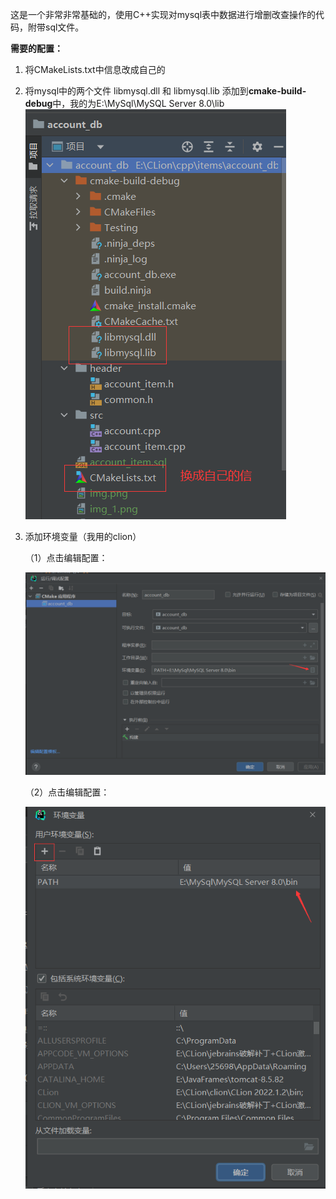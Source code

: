 这是一个非常非常基础的，使用C++实现对mysql表中数据进行增删改查操作的代码，附带sql文件。


**需要的配置：**
1. 将CMakeLists.txt中信息改成自己的
2. 将mysql中的两个文件 libmysql.dll 和 libmysql.lib 添加到**cmake-build-debug**中，我的为E:\MySql\MySQL Server 8.0\lib
    ![img_1.png](img_1.png)
3. 添加环境变量（我用的clion）
    
    （1）点击编辑配置：

    ![img_3.png](img_2.png)

    （2）点击编辑配置：

    ![img_4.png](img_3.png)


